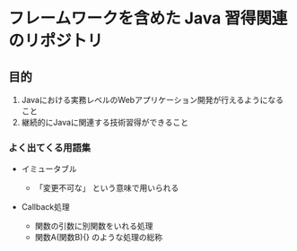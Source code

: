 # フレームワークを含めた Java 習得関連のリポジトリ

## 目的

1. Javaにおける実務レベルのWebアプリケーション開発が行えるようになること
2. 継続的にJavaに関連する技術習得ができること

### よく出てくる用語集

- イミュータブル
  - 「変更不可な」 という意味で用いられる

- Callback処理
  - 関数の引数に別関数をいれる処理
  - 関数A(関数B){} のような処理の総称

